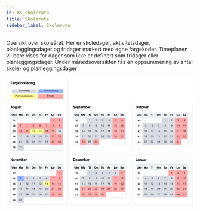 ```yaml
---
id: ms_skolerute
title: Skolerute
sidebar_label: Skolerute
---
```


Oversikt over skoleåret. Her er skoledager, aktivitetsdager, planleggingsdager og fridager markert med egne fargekoder. Timeplanen vil bare vises for dager som ikke er definert som fridager eller planleggingsdager. Under månedsoversikten fås en oppsummering av antall skole- og planleggingsdager 

![Skolerute](/img/ms_skolerute.png 'Skolerute')
